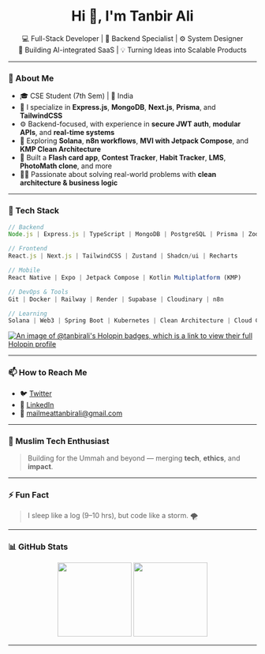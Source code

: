 <h1 align="center">Hi 👋, I'm Tanbir Ali</h1>
<p align="center">
  💻 Full-Stack Developer | 🔐 Backend Specialist | ⚙️ System Designer<br>
  🧠 Building AI-integrated SaaS | 💡 Turning Ideas into Scalable Products
</p>

---

### 🚀 About Me

- 🎓 CSE Student (7th Sem) | 📍 India
- 🔧 I specialize in **Express.js**, **MongoDB**, **Next.js**, **Prisma**, and **TailwindCSS**
- ⚙️ Backend-focused, with experience in **secure JWT auth**, **modular APIs**, and **real-time systems**
- 🧠 Exploring **Solana**, **n8n workflows**, **MVI with Jetpack Compose**, and **KMP Clean Architecture**
- 📲 Built a **Flash card app**, **Contest Tracker**, **Habit Tracker**, **LMS**, **PhotoMath clone**, and more
- 🧑‍💼 Passionate about solving real-world problems with **clean architecture & business logic**

---

### 🔨 Tech Stack

```ts
// Backend
Node.js | Express.js | TypeScript | MongoDB | PostgreSQL | Prisma | Zod

// Frontend
React.js | Next.js | TailwindCSS | Zustand | Shadcn/ui | Recharts

// Mobile
React Native | Expo | Jetpack Compose | Kotlin Multiplatform (KMP)

// DevOps & Tools
Git | Docker | Railway | Render | Supabase | Cloudinary | n8n

// Learning
Solana | Web3 | Spring Boot | Kubernetes | Clean Architecture | Cloud Computing | Distributed System
```

[![An image of @tanbirali's Holopin badges, which is a link to view their full Holopin profile](https://holopin.me/tanbirali)](https://holopin.io/@tanbirali)

---

### 📫 How to Reach Me

- 🐦 [Twitter](https://twitter.com/whyTanbir) 
- 💼 [LinkedIn](https://www.linkedin.com/in/tanbir-ali-0b0ab8246/)
- 📧 mailmeattanbirali@gmail.com

---



### 🕋 Muslim Tech Enthusiast

> Building for the Ummah and beyond — merging **tech**, **ethics**, and **impact**.

---

### ⚡ Fun Fact

> I sleep like a log (9–10 hrs), but code like a storm. 🌪️

---
### 📊 GitHub Stats

<p align="center">
  <img src="https://github-readme-stats.vercel.app/api?username=tanbirali&show_icons=true&theme=tokyonight" height="150" />
  <img src="https://github-readme-stats.vercel.app/api/top-langs/?username=tanbirali&layout=compact&theme=tokyonight" height="150" />
</p>

---






